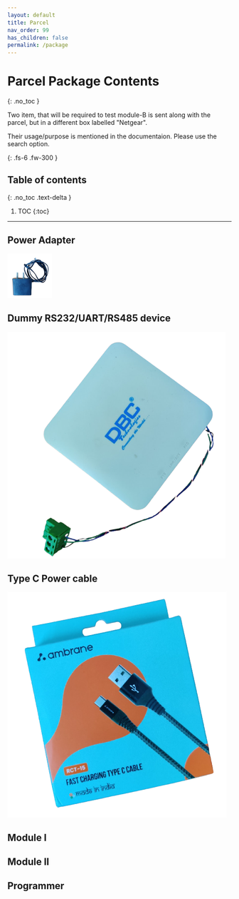 ```yaml
---
layout: default
title: Parcel
nav_order: 99
has_children: false
permalink: /package
---
```


# Parcel Package Contents
{: .no_toc }


Two item, that will be required to test module-B is sent along with the parcel, but in a different box labelled "Netgear".

Their usage/purpose is mentioned in the documentaion. Please use the search option.

{: .fs-6 .fw-300 }


## Table of contents
{: .no_toc .text-delta }

1. TOC
{:toc}

---

## Power Adapter

<img src="assets/adapter12v.png" alt="MarineGEO circle logo" style="height: 100px; width:100px;"/>

## Dummy RS232/UART/RS485 device

![Alt text](./assets/ont.png?raw=true "Power Adapter")

## Type C Power cable

![Alt text](./assets/typec.png?raw=true "Power Adapter")

## Module I

## Module II

## Programmer